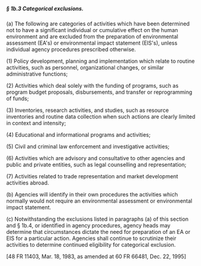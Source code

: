 ##### § 1b.3 Categorical exclusions. #####

(a) The following are categories of activities which have been determined not to have a significant individual or cumulative effect on the human environment and are excluded from the preparation of environmental assessment (EA's) or environmental impact statement (EIS's), unless individual agency procedures prescribed otherwise.

(1) Policy development, planning and implementation which relate to routine activities, such as personnel, organizational changes, or similar administrative functions;

(2) Activities which deal solely with the funding of programs, such as program budget proposals, disbursements, and transfer or reprogramming of funds;

(3) Inventories, research activities, and studies, such as resource inventories and routine data collection when such actions are clearly limited in context and intensity;

(4) Educational and informational programs and activities;

(5) Civil and criminal law enforcement and investigative activities;

(6) Activities which are advisory and consultative to other agencies and public and private entities, such as legal counselling and representation;

(7) Activities related to trade representation and market development activities abroad.

(b) Agencies will identify in their own procedures the activities which normally would not require an environmental assessment or environmental impact statement.

(c) Notwithstanding the exclusions listed in paragraphs (a) of this section and § 1b.4, or identified in agency procedures, agency heads may determine that circumstances dictate the need for preparation of an EA or EIS for a particular action. Agencies shall continue to scrutinize their activities to determine continued eligibility for categorical exclusion.

[48 FR 11403, Mar. 18, 1983, as amended at 60 FR 66481, Dec. 22, 1995]